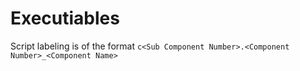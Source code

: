 # Executiables
Script labeling is of the format `c<Sub Component Number>.<Component Number>_<Component Name>`

